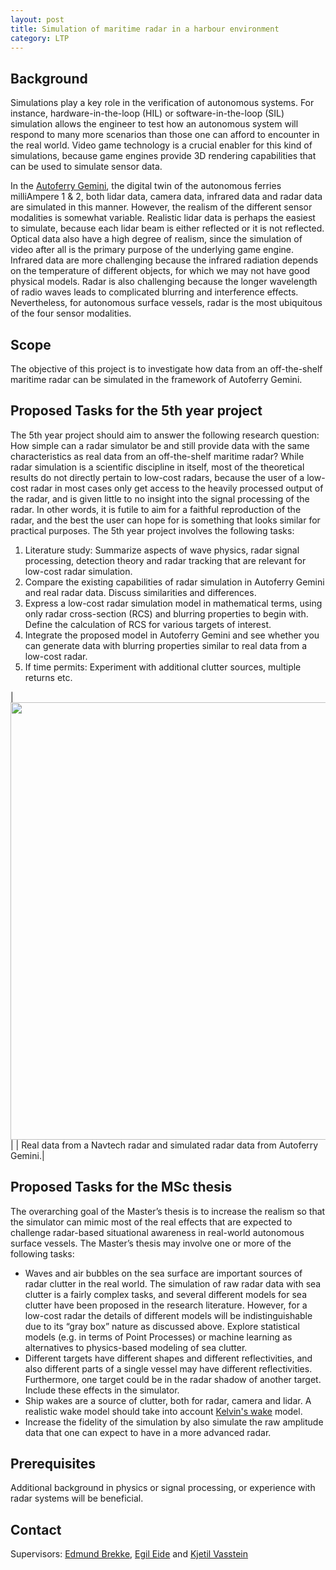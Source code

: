 ```yaml
---
layout: post
title: Simulation of maritime radar in a harbour environment
category: LTP
---
```

## Background

Simulations play a key role in the verification of autonomous systems. For instance, hardware-in-the-loop (HIL) or software-in-the-loop (SIL) simulation allows the engineer to test how an autonomous system will respond to many more scenarios than those one can afford to encounter in the real world. Video game technology is a crucial enabler for this kind of simulations, because game engines provide 3D rendering capabilities that can be used to simulate sensor data.  

In the [Autoferry Gemini](https://www.youtube.com/watch?v=7i1Ykmdtic0), the digital twin of the autonomous ferries milliAmpere 1 & 2, both lidar data, camera data, infrared data and radar data are simulated in this manner. However, the realism of the different sensor modalities is somewhat variable. Realistic lidar data is perhaps the easiest to simulate, because each lidar beam is either reflected or it is not reflected. Optical data also have a high degree of realism, since the simulation of video after all is the primary purpose of the underlying game engine. Infrared data are more challenging because the infrared radiation depends on the temperature of different objects, for which we may not have good physical models.  Radar is also challenging because the longer wavelength of radio waves leads to complicated blurring and interference effects. Nevertheless, for autonomous surface vessels, radar is the most ubiquitous of the four sensor modalities.


## Scope

The objective of this project is to investigate how data from an off-the-shelf maritime radar can be simulated in the framework of Autoferry Gemini. 

## Proposed Tasks for the 5th year project

The 5th year project should aim to answer the following research question: How simple can a radar simulator be and still provide data with the same characteristics as real data from an off-the-shelf maritime radar? While radar simulation is a scientific discipline in itself, most of the theoretical results do not directly pertain to low-cost radars, because the user of a low-cost radar in most cases only get access to the heavily processed output of the radar, and is given little to no insight into the signal processing of the radar. In other words, it is futile to aim for a faithful reproduction of the radar, and the best the user can hope for is something that looks similar for practical purposes. The 5th year project involves the following tasks:

1. Literature study: Summarize aspects of wave physics, radar signal processing, detection theory and radar tracking that are relevant for low-cost radar simulation.
2. Compare the existing capabilities of radar simulation in Autoferry Gemini and real radar data. Discuss similarities and differences. 
3. Express a low-cost radar simulation model in mathematical terms, using only radar cross-section (RCS) and blurring properties to begin with. Define the calculation of RCS for various targets of interest. 
4. Integrate the proposed model in Autoferry Gemini and see whether you can generate data with blurring properties similar to real data from a low-cost radar.
5. If time permits: Experiment with additional clutter sources, multiple returns etc. 

|<img src="{{site.url}}/assets/radarsim.png" width="700"> | 
| Real data from a Navtech radar and simulated radar data from Autoferry Gemini.|

## Proposed Tasks for the MSc thesis

The overarching goal of the Master’s thesis is to increase the realism so that the simulator can mimic most of the real effects that are expected to challenge radar-based situational awareness in real-world autonomous surface vessels. The Master’s thesis may involve one or more of the following tasks:

* Waves and air bubbles on the sea surface are important sources of radar clutter in the real world. The simulation of raw radar data with sea clutter is a fairly complex tasks, and several different models for sea clutter have been proposed in the research literature. However, for a low-cost radar the details of different models will be indistinguishable due to its “gray box” nature as discussed above. Explore statistical models (e.g. in terms of Point Processes) or machine learning as alternatives to physics-based modeling of sea clutter. 
* Different targets have different shapes and different reflectivities, and also different parts of a single vessel may have different reflectivities. Furthermore, one target could be in the radar shadow of another target. Include these effects in the simulator.
* Ship wakes are a source of clutter, both for radar, camera and lidar. A realistic wake model should take into account [Kelvin's wake]( https://www.itp.uni-hannover.de/fileadmin/itp/emeritus/zawischa/static_html/KWake.html) model.
* Increase the fidelity of the simulation by also simulate the raw amplitude data that one can expect to have in a more advanced radar.

## Prerequisites

Additional background in physics or signal processing, or experience with radar systems will be beneficial. 


## Contact

Supervisors: [Edmund Brekke], [Egil Eide] and [Kjetil Vasstein]


[Edmund Brekke]: www.ntnu.edu/employees/edmund.brekke
[Egil Eide]: www.ntnu.no/ansatte/egil.eide
[Kjetil Vasstein]: www.ntnu.no/ansatte/kjetil.vasstein